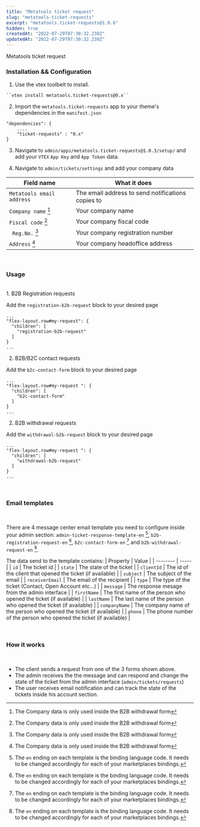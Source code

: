 ```yaml
---
title: "Metatools ticket request"
slug: "metatools-ticket-requests"
excerpt: "metatools.ticket-requests@1.0.6"
hidden: true
createdAt: "2022-07-29T07:30:32.238Z"
updatedAt: "2022-07-29T07:30:32.238Z"
---
```

Metatools ticket request

### Installation && Configuration

1. Use the vtex toolbelt to install.
 ```
 ``vtex install metatools.ticket-requests@0.x``
 ```

2. Import the ``metatools.ticket-requests`` app to your theme's dependencies in the ``manifest.json``
```
"dependencies": {
    ....
    "ticket-requests" : "0.x"
}
```
3. Navigate to ``admin/apps/metatools.ticket-requests@1.0.3/setup/`` and add your ``VTEX`` ``App Key`` and ``App Token`` data.

4. Navigate to ``admin/tickets/settings`` and add your company data

| Field name | What it does |
| ---------- | ------------ |
| ``Metatools email address`` | The email address to send notifications copies to |
| ``Company name`` [^1] | Your company name |
| ``Fiscal code`` [^1] | Your company fiscal code |
| `` Reg.No.`` [^1] | Your company registration number |
| ``Address`` [^1] | Your company headoffice address |

[^1]: The Company data is only used inside the B2B withdrawal form

<br>

### Usage
<br>
1. B2B Registration requests

Add the ``registration-b2b-request`` block to your desired page
```
...
"flex-layout.row#my-request": {
  "children": [
    "registration-b2b-request"
  ]
}
...
```

2. B2B/B2C contact requests

Add the ``b2c-contact-form`` block to your desired page
```
...
"flex-layout.row#my-request ": {
  "children": [
    "b2c-contact-form"
  ]
}
...
```

2. B2B withdrawal requests

Add the ``withdrawal-b2b-request`` block to your desired page
```
...
"flex-layout.row#my-request ": {
  "children": [
    "withdrawal-b2b-request"
  ]
}
...
```
<br>

### Email templates
<br>

There are 4 message center email template you need to configure inside your admin section: ``admin-ticket-response-template-en`` [^2], ``b2b-registration-request-en`` [^2], ``b2c-contact-form-en`` [^2] and ``b2b-withdrawal-request-en`` [^2].

[^2]: The `en` ending on each template is the binding language code. It needs to be changed accordingly for each of your marketplaces bindings.

The data send to the template contains:
| Property | Value |
| -------- | ----- |
| ``id`` | The ticket id |
| ``state`` | The state of the ticket |
| ``clientId`` | The id of the client that opened the ticket (if available) |
| ``subject`` | The subject of the email |
| ``receiverEmail`` | The email of the recipient |
| ``type`` | The type of the ticket (Contact, Open Account etc...) |
| ``message`` | The response mesage from the admin interface |
| ``firstName`` | The first name of the person who opened the ticket (if available) |
| ``lastName`` | The last name of the person who opened the ticket (if available) |
| ``companyName`` | The company name of the person who opened the ticket (if available) |
| ``phone`` | The phone number of the person who opened the ticket (if available) |

<br>

### How it works
<br>

- The client sends a request from one of the 3 forms shown above. 
- The admin receives the the message and can respond and change the state of the ticket from the admin interface (``admin/tickets/requests``)
- The user receives email notification and can track the state of the tickets inside his account section.